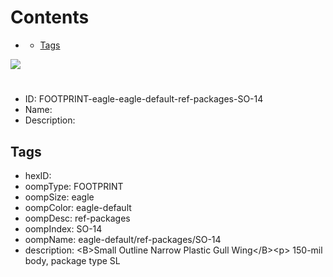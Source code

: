 



Contents
========

* [](#)
	* [Tags](#tags)
  
![][im]
# 

- ID: FOOTPRINT-eagle-eagle-default-ref-packages-SO-14
- Name: 
- Description: 

## Tags

- hexID: 
- oompType: FOOTPRINT
- oompSize: eagle
- oompColor: eagle-default
- oompDesc: ref-packages
- oompIndex: SO-14
- oompName: eagle-default/ref-packages/SO-14
- description: &lt;B&gt;Small Outline Narrow Plastic Gull Wing&lt;/B&gt;&lt;p&gt;&#xD;
150-mil body, package type SL



[im]: image.png
